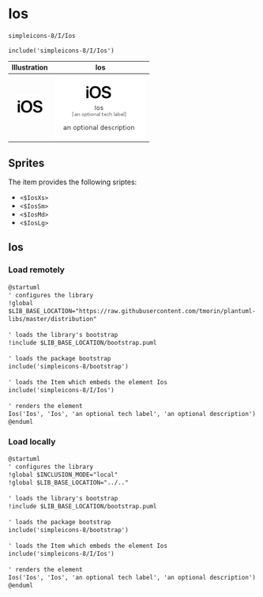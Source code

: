 # Ios


```text
simpleicons-8/I/Ios
```

```text
include('simpleicons-8/I/Ios')
```



| Illustration | Ios |
| :---: | :---: |
| ![illustration for Illustration](../../simpleicons-8/I/Ios.png) | ![illustration for Ios](../../simpleicons-8/I/Ios.Local.png) |



## Sprites
The item provides the following sriptes:

- `<$IosXs>`
- `<$IosSm>`
- `<$IosMd>`
- `<$IosLg>`





## Ios

### Load remotely
```plantuml
@startuml
' configures the library
!global $LIB_BASE_LOCATION="https://raw.githubusercontent.com/tmorin/plantuml-libs/master/distribution"

' loads the library's bootstrap
!include $LIB_BASE_LOCATION/bootstrap.puml

' loads the package bootstrap
include('simpleicons-8/bootstrap')

' loads the Item which embeds the element Ios
include('simpleicons-8/I/Ios')

' renders the element
Ios('Ios', 'Ios', 'an optional tech label', 'an optional description')
@enduml
```

### Load locally
```plantuml
@startuml
' configures the library
!global $INCLUSION_MODE="local"
!global $LIB_BASE_LOCATION="../.."

' loads the library's bootstrap
!include $LIB_BASE_LOCATION/bootstrap.puml

' loads the package bootstrap
include('simpleicons-8/bootstrap')

' loads the Item which embeds the element Ios
include('simpleicons-8/I/Ios')

' renders the element
Ios('Ios', 'Ios', 'an optional tech label', 'an optional description')
@enduml
```

